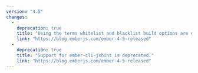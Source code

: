 ```yaml
---
version: "4.5"
changes:
  -
    deprecation: true
    title: "Using the terms whitelist and blacklist build options are deprecated. Please use include and exclude instead. Only the name of the option has changed, and the functionality is unchanged."
    link: "https://blog.emberjs.com/ember-4-5-released"
  -
    deprecation: true
    title: "Support for ember-cli-jshint is deprecated."
    link: "https://blog.emberjs.com/ember-4-5-released"
---
```

